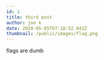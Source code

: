 ```yaml
---
id: 1
title: third post
author: joe k
date: 2020-05-05T07:18:52.042Z
thumbnail: /public/images/flag.png
---
```

flags are dumb
